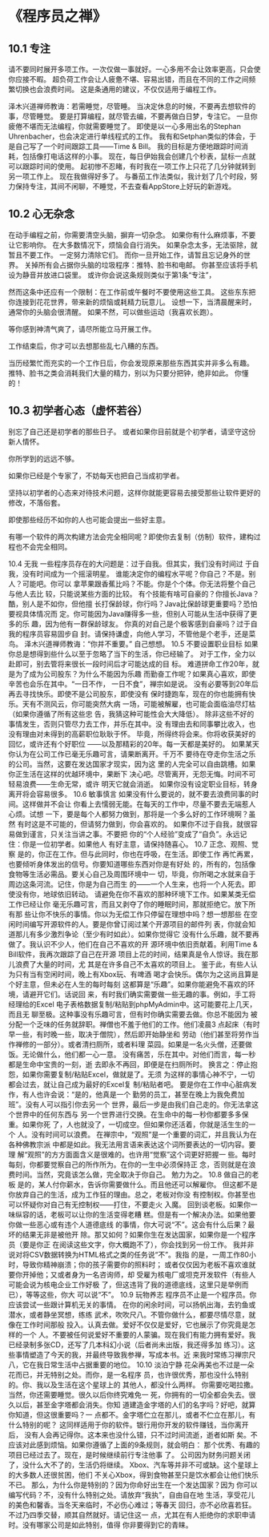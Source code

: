 # 《程序员之禅》

10.1 专注
-------
请不要同时展开多项工作。一次仅做一事就好。一心多用不会让效率更高，只会使你应接不暇。
超负荷工作会让人疲惫不堪、容易出错，而且在不同的工作之间频繁切换也会浪费时间。
这是条通用的建议，不仅仅适用于编程工作。

泽木兴道禅师教诲：若需睡觉，尽管睡。
当决定休息的时候，不要再去想软件的事，尽管睡觉。
要是打算编程，就尽管去编，不要再做白日梦，专注它。
一旦你疲倦不堪而无法编程，你就需要睡觉了。
即使是以一心多用出名的Stephan  Uhrenbacher，也会决定进行单线程式的工作。
我有和Setphan类似的体会，于是自己写了一个时间跟踪工具——Time & Bill。
我的目标是方便地跟踪时间消耗，包括像打电话这样的小事。
现在，每日伊始我会创建几个秒表，鼠标一点就可以跟踪时间的使用。
起初惨不忍睹，有时我在一项工作上只花了几分钟就转到另一项工作上。
现在我做得好多了。
与番茄工作法类似，我计划了几个时段，努力保持专注，其间不闲聊，不睡觉，不去查看AppStore上好玩的新游戏。


10.2 心无杂念
-----
在动手编程之前，你需要清空头脑，摒弃一切杂念。
如果你有什么麻烦事，不要让它影响你。
在大多数情况下，烦恼会自行消失。
如果杂念太多，无法驱除，就暂且不要工作。
一定努力清除它们。
而你一旦开始工作，请暂且忘记身外的世界。
关掉所有会占据你头脑的垃圾程序：推特、脸书和电邮。
你甚至应该将手机设为静音并放进口袋里。
或许你会说这条规则类似于第1条“专注”，

然而这条中还应有一个限制：在工作前或午餐时不要使用这些工具。
这些东东把你连接到花花世界，带来新的烦恼或耗精力玩意儿。
设想一下，当清晨醒来时，通常你的头脑会很清醒。
如果不然，可以做些运动（我喜欢长跑）。

等你感到神清气爽了，请尽所能立马开展工作。

工作结束后，你才可以去想那些乱七八糟的东西。

当历经繁忙而充实的一个工作日后，你会发现原来那些东西其实并非多么有趣。
推特、脸书之类会消耗我们大量的精力，别以为只要分把钟，绝非如此。
你懂的！

10.3 初学者心态（虚怀若谷）
-----------------
别忘了自己还是初学者的那些日子。
或者如果你目前就是个初学者，请坚守这份新人情怀。

你所学到的远远不够。

如果你已经是个专家了，不妨每天也把自己当成初学者。

坚持以初学者的心态来对待技术问题，这样你就能更容易去接受那些让软件更好的修改，不落俗套。

即使那些经历不如你的人也可能会提出一些好主意。

有哪一个软件的两次构建方法会完全相同呢？即使你去复制（仿制）软件，建构过程也不会完全相同。

10.4 无我
一些程序员存在的大问题是：过于自我。但其实，我们没有时间过
于自我，没有时间成为一个摇滚明星。
谁能决定你的编程水平呢？你自己？不是。别人？可能吧。你可以
拿苹果跟香蕉比吗？不能。你是个个体。你无法将整个自己与他人去比
较，只能说某些方面的比较。
有个技能有啥可自豪的？你擅长Java？酷，别人是不如你，但他擅
长打保龄球，你行吗？Java比保龄球更重要吗？恐怕要视具体情况而
定。你可能因为Java赚得多一些，但别人可能从生活中获得了更多的乐
趣，因为他有一群保龄球友。
你真的对自己是个极客感到自豪吗？过于自我的程序员容易固步自
封。请保持谦虚，向他人学习，不管他是个老手，还是菜鸟。
泽木兴道禅师教诲：“你并不重要。”
自己想想。
10.5 不要设置职业目标
如果你总是想得到些什么以至于忽略了当下的生活，你已经输了。
对于工作，全力以赴即可，别去管将来很长一段时间后才可能达成的目
标。
难道拼命工作20年，就是为了成为公司股东？为什么不能因为乐趣
而勤奋工作呢？如果真心喜欢，即使辛苦也会乐在其中。“一日不作，
一日不食”，禅宗如是说。
没有必要等到20年后再去寻找快乐。即使不是公司股东，即使没有
保时捷跑车，现在的你也能拥有快乐。天有不测风云，你可能突然大病
一场，可能被解雇，也可能会面临油尽灯枯（如果你遵循了所有这些忠
告，我猜这种可能性会大大降低）。
除非这些不好的事情发生，否则只管尽力去工作，并乐在其中。没
有理由去和同事攀比收入，也没有理由对未得到的高薪职位耿耿于怀。
毕竟，所得终将会来。你将收获美好的回忆，或许还有个好职位
——以及那精彩的20年。每一天都是美好的。
如果某天你认为在公司工作已毫无乐趣可言，请果断离开。千万不
要待在夺走你生活之乐的公司。当然，这要在发达国家才现实，因为这
里的人完全可以自由跳槽。如果你正生活在这样的优越环境中，果断下
决心吧。尽管离开，无怨无悔。时间不可轻易浪费——生命无常，或许
明天它就会消逝。
如果你没有设定职业目标，转身离开将会容易很多。
10.6 敏事慎言
如果没有什么要说的，就不要去浪费同事的时间。这样做并不会让
你看上去懦弱无能。在每天的工作中，尽量不要去无端惹人心烦。试想
一下，要是每个人都努力做到，那将是一个多么好的工作环境啊？虽然
有时这是不可能的，但请努力做到，你会喜欢的。
如果你不过于自我，就很容易做到谨言，只关注当讲之事。不要把
你的“个人经验”变成了“自负”。永远记住：你是一位初学者。如果他人
有好主意，请保持随喜心。
10.7 正念、观照、觉察
是的，你正在工作。但与此同时，你也在呼吸，在生活。即使工作
再忙再累，也要倾听身体发出的信号。你要知道哪些东西对你是有好处
的，所有的，包括像食物等生活必需品。要关心自己及周围环境中一
切，毕竟，你所喝之水就来自于周边这条河流。记住，你是为自己而生
的——一个人生来，也将一个人死去。即使没有你，地球依旧转动。
请避免在你不喜欢的那种环境下工作。如果某类无偿工作已经让你
毫无乐趣可言，而且又剥夺了你的睡眠时间，那就拒绝它。放下所有那
些让你不快乐的事情。你以为无偿工作只停留在理想中吗？想一想那些
在空闲时间编写开源软件的人。要是你曾订阅过某个开源项目的邮件列
表，你就会知道那儿有多少激烈争论（至少有时如此）。如果你觉得它
没有什么乐趣，就不要再做了。我认识不少人，他们在自己不喜欢的开
源环境中依旧贡献着。利用Time & Bill软件，我再次跟踪了自己在开源
项目上花的时间，结果真是令人惊讶。我在那儿浪费了大量的时间，尤
其是在许多自己不太喜欢的项目上。
鉴于此，有些人认为只有当有空闲时间，晚上有Xbox玩、有啤酒
喝才会快乐。偶尔为之这尚且算是个好主意，但未必在人生的每时每刻
这都算是“乐趣”。如果你能避免不喜欢的环境，请避开它们。话说回
来，有时我们确实需要做一些无趣的事。例如，手工将经理给的Excel
电子表格数据复制/粘贴到phpMyAdmin中。这可能要花上几天，而且无
聊至极。这种事没有乐趣可言，但有时你确实需要去做。你总不能因为
被分配一个乏味的任务就辞职。禅僧也不羞于他们的工作。他们凌晨3
点起床（有时早一些，有时晚一些，取决于僧院），然后即开始静坐和
劳动（他们甚至将劳作当作禅修的一部分）。或者清扫厕所，或者料理
菜园。如果是一名火头僧，还要做饭。无论做什么，他们都一心一意。
没有痛苦，乐在其中。对他们而言，每一秒都是生命中宝贵的一刻，逝
去即永不再回，即便是在扫厕所时。
换言之：停止抱怨，如果你需要复制/粘贴Excel，做就是了。无须
为这样的事情心神不宁，一切都会过去，就让自己成为最好的Excel复
制/粘贴者吧。
要是你在工作中心脏病发作，有人也许会说：“是的，他真是一个
勤劳的员工，甚至在晚上为我免费加班”。没有人可以指引你去另一个
世界，最后一步是由我们自己走的。你无法拿这个世界中的任何东西与
另一个世界进行交换。在生命中的每一秒你都要多多保重。如果你死
了，人也就没了，一切成空。但如果你还活着，你就是活生生的一个
人。没有时间可以浪费。
在禅宗中，“观照”是一个重要的词汇，并且我认为在各种佛教宗派
中都是如此。我无法用言语来表达这个词所要表达的一切内容。要理
解“观照”的方方面面含义是很难的。也许用“觉察”这个词更好把握一
些。每时每刻，你都要觉察自己的所作所为。在你的一生中必须保持正
念，否则就是在浪费时间。当然，究竟该怎么做，完全取决于你自己。
勉力为之。
10.8 做自己的老板
是的，某人付你薪水，告诉你需要做什么。而且他还可以解雇你。
但这都不是你放弃自己的生活，成为工作狂的理由。总之，老板对你没
有控制权。你甚至也可以怀疑你对自己有无控制权——打住，不要走火
入魔。
回到谈老板。如果你一味纵容的话，老板可以让你的生活变得老糟
糕。但是有一个解决办法。如果他要你做一些恶心或有违个人道德底线
的事情，你大可说“不”。这会有什么后果？最坏的结果无非是被他开
除。那又如何？如果你生在发达国家，如果你是一个程序员（要是你正
在阅读这些文字，你大概跑不了），你会找到另一份工作。
我并非说对将CSV数据转换为HTML格式之类的任务说“不”。我指
的是，一周工作80小时，导致你精神崩溃；你的孩子需要你的照料时；
或者仅仅因为老板不喜欢谁就要你开掉他；又或者身为一名咨询师，却
受雇为核电厂或坦克开发软件（有些人可能会说为核电企业工作好极
了，但这违背了我的道德底线，这里只是举例而已），等等这些，你大
可以说“不”。
10.9 玩物养志
程序员不止是一个程序员。你应该尝试一些跟计算机无关的事情。
在你的闲余时间，可以扬帆出海，去钓鱼或潜水，或者静坐冥想，练练
武术，吹吹尺八。不管你做什么，都要尽情尽意，就像在工作时间那般
投入。认真去做。爱好不仅仅是爱好，它也展示了你究竟是怎样的一个
人。不要被任何说爱好不重要的人蒙骗。现在我们有能力拥有爱好。我
已经录制多张CD，还写了几本科幻小说（后者尚未出版，我还得多加
练习）。这些事情塑造了今天的我，并最终导致我参禅，写成本书。近
来我时常练习禅宗尺八，它在我日常生活中占据重要的地位。
10.10 淡泊宁静
花朵再美也不过是一朵花而已，并无特别之处。而你，是一名程序
员，也许很优秀，那也没什么特别的。你、我以及生活在这个星球上的
其他人，都没什么两样。
你需要吃喝拉撒。当然，你还需要睡觉。很久以后你终究难免一
死，你拥有的一切全都会失去。很久以后，甚至金字塔都会消失。你知
道建造金字塔的人们的名字吗？好吧，就算你知道，但这很重要吗？一
点都不。金字塔伫立在那儿，或者不伫立在那儿，有什么特别的呢？
这同样适用于你的软件。银行用你开发的软件赚钱，当你离开后，
没有人会再记得你。这本来也没什么错，只不过时间流逝，逝者如斯
矣。不应该对此感到烦恼。如果你遵循了上面的9条规则，就会明白：
那个优秀、有趣的项目已经过去了。现在，是时候继续前行专注他事
了。
公司因为财务问题关闭了，没什么大不了的，生活仍将继续。
Xbox、汽车等并非不可或缺。这个星球上的大多数人还很贫困，他们
不关心Xbox，得到食物甚至只是饮水都会让他们快乐不已。
那么，为什么你是特别的？因为你命好出生在一个发达国家？因为
你可以编写代码？不，没有什么特别之处。请放弃“我执”，自由自在地
生活，享受花儿的美色和馨香。当冬天来临时，不必伤心难过；等春天
回归，亦不必欣喜若狂。不过乃四季交替，顺其自然就好。请记住这一
点，尤其在有人拒绝你的求职申请时。没有哪家公司是如此特别，值得
你非要得到它的青睐。
